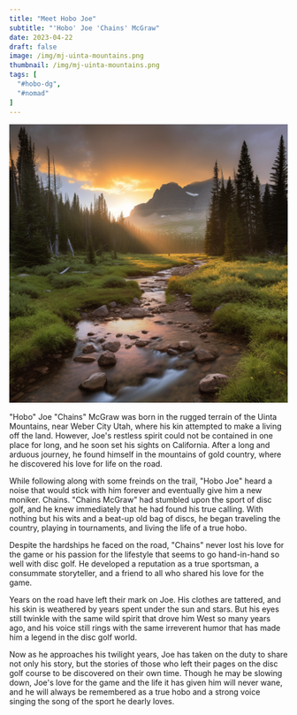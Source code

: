 ```yaml
---
title: "Meet Hobo Joe"
subtitle: "'Hobo' Joe 'Chains' McGraw"
date: 2023-04-22
draft: false
image: /img/mj-uinta-mountains.png
thumbnail: /img/mj-uinta-mountains.png
tags: [
  "#hobo-dg",
  "#nomad"
]
---
```

![Sunsets behind a snow-capped peak as a creek runs through the foregound in the Uinta Mountains](/img/mj-uinta-mountains.png)

"Hobo" Joe "Chains" McGraw was born in the rugged terrain of the Uinta Mountains, near Weber City Utah, where his kin attempted to make a living off the land. However, Joe's restless spirit could not be contained in one place for long, and he soon set his sights on California. After a long and arduous journey, he found himself in the mountains of gold country, where he discovered his love for life on the road.

While following along with some freinds on the trail, "Hobo Joe" heard a noise that would stick with him forever and eventually give him a new moniker. Chains. "Chains McGraw" had stumbled upon the sport of disc golf, and he knew immediately that he had found his true calling. With nothing but his wits and a beat-up old bag of discs, he began traveling the country, playing in tournaments, and living the life of a true hobo.

Despite the hardships he faced on the road, "Chains" never lost his love for the game or his passion for the lifestyle that seems to go hand-in-hand so well with disc golf. He developed a reputation as a true sportsman, a consummate storyteller, and a friend to all who shared his love for the game.

Years on the road have left their mark on Joe. His clothes are tattered, and his skin is weathered by years spent under the sun and stars. But his eyes still twinkle with the same wild spirit that drove him West so many years ago, and his voice still rings with the same irreverent humor that has made him a legend in the disc golf world.

Now as he approaches his twilight years, Joe has taken on the duty to share not only his story, but the stories of those who left their pages on the disc golf course to be discovered on their own time. Though he may be slowing down, Joe's love for the game and the life it has given him will never wane, and he will always be remembered as a true hobo and a strong voice singing the song of the sport he dearly loves.
